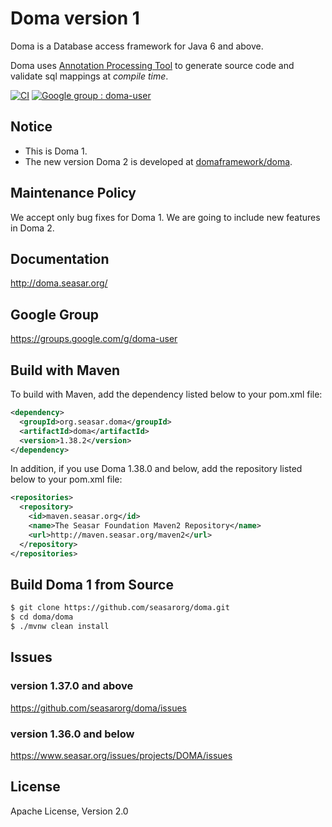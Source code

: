 Doma version 1
========================================

Doma is a Database access framework for Java 6 and above. 

Doma uses [Annotation Processing Tool][apt] to generate source code and validate sql mappings at *compile time*.

[![CI](https://github.com/seasarorg/doma/workflows/CI/badge.svg)](https://github.com/seasarorg/doma/actions?query=workflow%3ACI)
[![Google group : doma-user](https://img.shields.io/badge/Google%20Group-doma--user-orange.svg)](https://groups.google.com/g/doma-user)

Notice
--------

- This is Doma 1.
- The new version Doma 2 is developed at [domaframework/doma](https://github.com/domaframework/doma). 

Maintenance Policy
------------------

We accept only bug fixes for Doma 1. We are going to include new features in Doma 2.

Documentation
-------------

http://doma.seasar.org/

Google Group
------------

https://groups.google.com/g/doma-user

Build with Maven
----------------

To build with Maven, add the dependency listed below to your pom.xml file:

```xml
<dependency>
  <groupId>org.seasar.doma</groupId>
  <artifactId>doma</artifactId>
  <version>1.38.2</version>
</dependency>
```

In addition, if you use Doma 1.38.0 and below, add the repository listed below to your pom.xml file:

```xml
<repositories>
  <repository>
    <id>maven.seasar.org</id>
    <name>The Seasar Foundation Maven2 Repository</name>
    <url>http://maven.seasar.org/maven2</url>
  </repository>
</repositories>
```

Build Doma 1 from Source
------------------------

```sh
$ git clone https://github.com/seasarorg/doma.git
$ cd doma/doma
$ ./mvnw clean install
```

Issues
------

### version 1.37.0 and above
https://github.com/seasarorg/doma/issues

### version 1.36.0 and below
https://www.seasar.org/issues/projects/DOMA/issues

License
-------

Apache License, Version 2.0

  [apt]: http://docs.oracle.com/javase/6/docs/technotes/guides/apt/index.html
